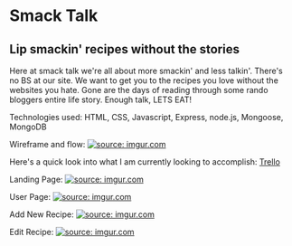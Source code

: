 <h1>Smack Talk</h1>
<h2>Lip smackin' recipes without the stories</h2>

<p>Here at smack talk we're all about more smackin' and less talkin'. There's no BS at our site. We want to get you to the recipes you love without the websites you hate. Gone are the days of reading through some rando bloggers entire life story. Enough talk, LETS EAT!</p>

Technologies used:
HTML, CSS, Javascript, Express, node.js, Mongoose, MongoDB

Wireframe and flow:
<a href="https://imgur.com/Cpv4k8D"><img src="https://i.imgur.com/Cpv4k8D.png" title="source: imgur.com" /></a>


Here's a quick look into what I am currently looking to accomplish:
<a href="https://trello.com/b/KeGymZbs/project-2">Trello</a><br>

Landing Page:
<a href="https://imgur.com/rJwymI6"><img src="https://i.imgur.com/rJwymI6.jpg?1" title="source: imgur.com" /></a>

User Page:
<a href="https://imgur.com/V9XYc0Z"><img src="https://i.imgur.com/V9XYc0Z.png?1" title="source: imgur.com" /></a>

Add New Recipe:
<a href="https://imgur.com/y9ve8MK"><img src="https://i.imgur.com/y9ve8MK.jpg?1" title="source: imgur.com" /></a>

Edit Recipe:
<a href="https://imgur.com/4M0eybc"><img src="https://i.imgur.com/4M0eybc.jpg?1" title="source: imgur.com" /></a>